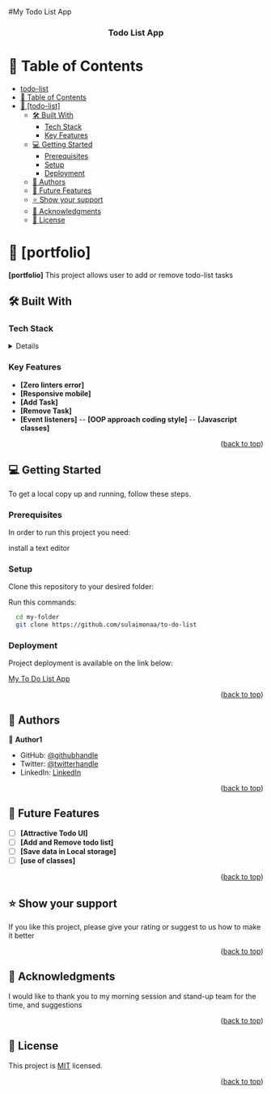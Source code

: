 #My Todo List App
<a name="readme-top"></a>



<div align="center">

  <h3><b>Todo List App</b></h3>

</div>


# 📗 Table of Contents

- [todo-list](#todo-list)
- [📗 Table of Contents](#-table-of-contents)
- [📖 \[todo-list\] ](#-todo-list-)
  - [🛠 Built With ](#-built-with-)
    - [Tech Stack ](#tech-stack-)
    - [Key Features ](#key-features-)
  - [💻 Getting Started ](#-getting-started-)
    - [Prerequisites](#prerequisites)
    - [Setup](#setup)
    - [Deployment](#deployment)
  - [👥 Authors ](#-authors-)
  - [🔭 Future Features ](#-future-features-)
  - [⭐️ Show your support ](#️-show-your-support-)
  - [🙏 Acknowledgments ](#-acknowledgments-)
  - [📝 License ](#-license-)


# 📖 [portfolio] <a name="about-project"></a>



**[portfolio]** This project allows user to add or remove todo-list tasks

## 🛠 Built With <a name="built-with"></a>

### Tech Stack <a name="tech-stack"></a>


<details>
  <ul>
    <li>Web Pack</li>
    <li>HTML5</li>
    <li>CSS</li>
    <li>JavaScript</li>
  </ul>
</details>


### Key Features <a name="key-features"></a>

- **[Zero linters error]**
- **[Responsive mobile]**
- **[Add Task]**
- **[Remove Task]**
- **[Event listeners]**
-- **[OOP approach coding style]**
-- **[Javascript classes]**

<p align="right">(<a href="#readme-top">back to top</a>)</p>


## 💻 Getting Started <a name="getting-started"></a>

To get a local copy up and running, follow these steps.

### Prerequisites

In order to run this project you need:

 install a text editor

### Setup

Clone this repository to your desired folder:


Run this commands:

```sh
  cd my-folder
  git clone https://github.com/sulaimonaa/to-do-list
```


### Deployment

Project deployment is available on the link below:
  
  <a href="https://sulaimonaa.github.io/to-do-list/dist/"> My To Do List App </a>

<p align="right">(<a href="#readme-top">back to top</a>)</p>


## 👥 Authors <a name="authors"></a>

👤 **Author1**

- GitHub: [@githubhandle](https://github.com/sulaimonaa)
- Twitter: [@twitterhandle](https://twitter.com/aayodej007)
- LinkedIn: [LinkedIn](https://linkedin.com/in/sulaimonaa)


<p align="right">(<a href="#readme-top">back to top</a>)</p>

## 🔭 Future Features <a name="future-features"></a>


- [ ] **[Attractive Todo UI]**
- [ ] **[Add and Remove todo list]**
- [ ] **[Save data in Local storage]**
- [ ] **[use of classes]**

<p align="right">(<a href="#readme-top">back to top</a>)</p>



## ⭐️ Show your support <a name="support"></a>

If you like this project, please give your rating or suggest to us how to make it better

<p align="right">(<a href="#readme-top">back to top</a>)</p>



## 🙏 Acknowledgments <a name="acknowledgements"></a>

I would like to thank you to my morning session and stand-up team for the time, and suggestions


<p align="right">(<a href="#readme-top">back to top</a>)</p>


## 📝 License <a name="license"></a>

This project is [MIT](./LICENSE) licensed.

<p align="right">(<a href="#readme-top">back to top</a>)</p>
